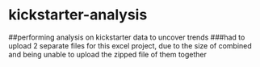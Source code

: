 # kickstarter-analysis
##performing analysis on kickstarter data to uncover trends
###had to upload 2 separate files for this excel project, due to the size of combined and being unable to upload the zipped file of them together

